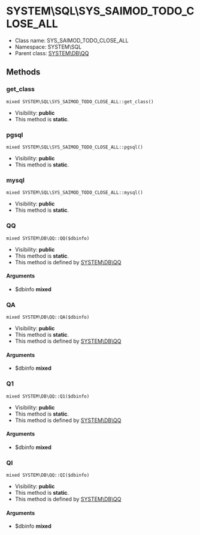 SYSTEM\SQL\SYS_SAIMOD_TODO_CLOSE_ALL
===============






* Class name: SYS_SAIMOD_TODO_CLOSE_ALL
* Namespace: SYSTEM\SQL
* Parent class: [SYSTEM\DB\QQ](SYSTEM-DB-QQ.md)







Methods
-------


### get_class

    mixed SYSTEM\SQL\SYS_SAIMOD_TODO_CLOSE_ALL::get_class()





* Visibility: **public**
* This method is **static**.




### pgsql

    mixed SYSTEM\SQL\SYS_SAIMOD_TODO_CLOSE_ALL::pgsql()





* Visibility: **public**
* This method is **static**.




### mysql

    mixed SYSTEM\SQL\SYS_SAIMOD_TODO_CLOSE_ALL::mysql()





* Visibility: **public**
* This method is **static**.




### QQ

    mixed SYSTEM\DB\QQ::QQ($dbinfo)





* Visibility: **public**
* This method is **static**.
* This method is defined by [SYSTEM\DB\QQ](SYSTEM-DB-QQ.md)


#### Arguments
* $dbinfo **mixed**



### QA

    mixed SYSTEM\DB\QQ::QA($dbinfo)





* Visibility: **public**
* This method is **static**.
* This method is defined by [SYSTEM\DB\QQ](SYSTEM-DB-QQ.md)


#### Arguments
* $dbinfo **mixed**



### Q1

    mixed SYSTEM\DB\QQ::Q1($dbinfo)





* Visibility: **public**
* This method is **static**.
* This method is defined by [SYSTEM\DB\QQ](SYSTEM-DB-QQ.md)


#### Arguments
* $dbinfo **mixed**



### QI

    mixed SYSTEM\DB\QQ::QI($dbinfo)





* Visibility: **public**
* This method is **static**.
* This method is defined by [SYSTEM\DB\QQ](SYSTEM-DB-QQ.md)


#### Arguments
* $dbinfo **mixed**


